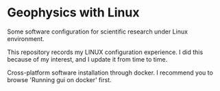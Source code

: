 # Geophysics with Linux

Some software configuration for scientific research under Linux environment.

This repository records my LINUX configuration experience. I did this because of my interest, and I update it from time to time.

Cross-platform software installation through docker. I recommend you to browse 'Running gui on docker' first.
